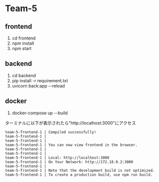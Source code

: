 # Team-5

## frontend

1. cd frontend
2. npm install
3. npm start

## backend

1. cd backend
2. pip install -r requirement.txt
3. uvicorn back:app --reload

## docker

1. docker-compose up --build

ターミナルに以下が表示されたら"http://localhost:3000"にアクセス

```
team-5-frontend-1 | Compiled successfully!
team-5-frontend-1 |
team-5-frontend-1 |
team-5-frontend-1 | You can now view frontend in the browser.
team-5-frontend-1 |
team-5-frontend-1 |
team-5-frontend-1 | Local: http://localhost:3000
team-5-frontend-1 | On Your Network: http://172.18.0.2:3000
team-5-frontend-1 |
team-5-frontend-1 | Note that the development build is not optimized.
team-5-frontend-1 | To create a production build, use npm run build.
```
